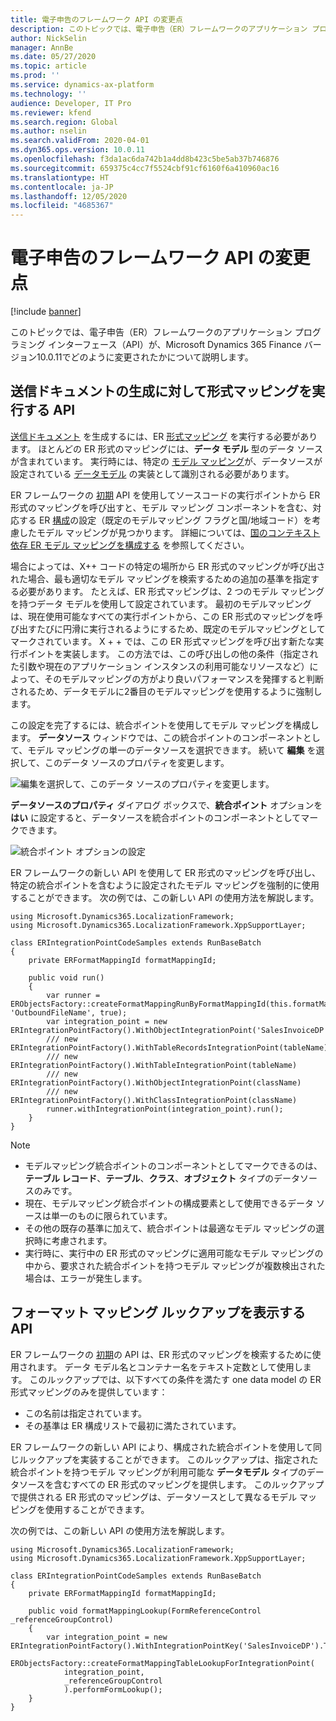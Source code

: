 ```yaml
---
title: 電子申告のフレームワーク API の変更点
description: このトピックでは、電子申告（ER）フレームワークのアプリケーション プログラミング インターフェース（API）が、Microsoft Dynamics 365 Finance  バージョン10.0.11でどのように変更されたかについて説明します。
author: NickSelin
manager: AnnBe
ms.date: 05/27/2020
ms.topic: article
ms.prod: ''
ms.service: dynamics-ax-platform
ms.technology: ''
audience: Developer, IT Pro
ms.reviewer: kfend
ms.search.region: Global
ms.author: nselin
ms.search.validFrom: 2020-04-01
ms.dyn365.ops.version: 10.0.11
ms.openlocfilehash: f3da1ac6da742b1a4dd8b423c5be5ab37b746876
ms.sourcegitcommit: 659375c4cc7f5524cbf91cf6160f6a410960ac16
ms.translationtype: HT
ms.contentlocale: ja-JP
ms.lasthandoff: 12/05/2020
ms.locfileid: "4685367"
---
```

# <a name="electronic-reporting-framework-api-changes"></a>電子申告のフレームワーク API の変更点

[!include [banner](../includes/banner.md)]

このトピックでは、電子申告（ER）フレームワークのアプリケーション プログラミング インターフェース（API）が、Microsoft Dynamics 365 Finance  バージョン10.0.11でどのように変更されたかについて説明します。

## <a name="api-to-run-a-format-mapping-for-the-generation-of-outbound-documents"></a>送信ドキュメントの生成に対して形式マッピングを実行する API

[送信ドキュメント](general-electronic-reporting.md#configuring-data-model-mappings-for-outgoing-documents) を生成するには、ER  [形式マッピング](general-electronic-reporting.md#FormatComponentInbound) を実行する必要があります。 ほとんどの ER 形式のマッピングには、**データ モデル** 型のデータ ソースが含まれています。 実行時には、特定の [モデル マッピング](general-electronic-reporting.md#data-model-and-model-mapping-components)が、データソースが設定されている [データモデル](general-electronic-reporting.md#data-model-and-model-mapping-components) の実装として識別される必要があります。

ER フレームワークの [初期](er-apis-app73.md#code-to-run-a-format-mapping-for-data-export) API を使用してソースコードの実行ポイントから ER 形式のマッピングを呼び出すと、モデル マッピング コンポーネントを含む、対応する ER [構成](general-electronic-reporting.md#Configuration)の設定（既定のモデルマッピング フラグと国/地域コード）を考慮したモデル マッピングが見つかります。 詳細については、[国のコンテキスト依存 ER モデル マッピングを構成する](er-country-dependent-model-mapping.md) を参照してください。

場合によっては、X++ コードの特定の場所から ER 形式のマッピングが呼び出された場合、最も適切なモデル マッピングを検索するための追加の基準を指定する必要があります。 たとえば、ER 形式マッピングは、2 つのモデル マッピングを持つデータ モデルを使用して設定されています。 最初のモデルマッピングは、現在使用可能なすべての実行ポイントから、この ER 形式のマッピングを呼び出すたびに円滑に実行されるようにするため、既定のモデルマッピングとしてマークされています。 X + + では、この ER 形式マッピングを呼び出す新たな実行ポイントを実装します。 この方法では、この呼び出しの他の条件（指定された引数や現在のアプリケーション インスタンスの利用可能なリソースなど）によって、そのモデルマッピングの方がより良いパフォーマンスを発揮すると判断されるため、データモデルに2番目のモデルマッピングを使用するように強制します。

この設定を完了するには、統合ポイントを使用してモデル マッピングを構成します。 **データソース** ウィンドウでは、この統合ポイントのコンポーネントとして、モデル マッピングの単一のデータソースを選択できます。 続いて **編集** を選択して、このデータ ソースのプロパティを変更します。

![編集を選択して、このデータ ソースのプロパティを変更します。](./media/er-api-ds-integration-point1.png)

**データソースのプロパティ** ダイアログ ボックスで、**統合ポイント** オプションを **はい** に設定すると、データソースを統合ポイントのコンポーネントとしてマークできます。

![統合ポイント オプションの設定](./media/er-api-ds-integration-point2.png)

ER フレームワークの新しい API を使用して ER 形式のマッピングを呼び出し、特定の統合ポイントを含むように設定されたモデル マッピングを強制的に使用することができます。 次の例では、この新しい API の使用方法を解説します。

```xpp
using Microsoft.Dynamics365.LocalizationFramework;
using Microsoft.Dynamics365.LocalizationFramework.XppSupportLayer;

class ERIntegrationPointCodeSamples extends RunBaseBatch
{
    private ERFormatMappingId formatMappingId;

    public void run()
    {
        var runner = ERObjectsFactory::createFormatMappingRunByFormatMappingId(this.formatMappingId, 'OutboundFileName', true);
        var integration_point = new ERIntegrationPointFactory().WithObjectIntegrationPoint('SalesInvoiceDP').ToIntegrationPoint();
        /// new ERIntegrationPointFactory().WithTableRecordsIntegrationPoint(tableName)
        /// new ERIntegrationPointFactory().WithTableIntegrationPoint(tableName)
        /// new ERIntegrationPointFactory().WithObjectIntegrationPoint(className)
        /// new ERIntegrationPointFactory().WithClassIntegrationPoint(className)
        runner.withIntegrationPoint(integration_point).run();
    }
}
```

> [!NOTE]
> - モデルマッピング統合ポイントのコンポーネントとしてマークできるのは、**テーブル レコード**、**テーブル**、**クラス**、**オブジェクト** タイプのデータソースのみです。
> - 現在、モデルマッピング統合ポイントの構成要素として使用できるデータ ソースは単一のものに限られています。
> - その他の既存の基準に加えて、統合ポイントは最適なモデル マッピングの選択時に考慮されます。
> - 実行時に、実行中の ER 形式のマッピングに適用可能なモデル マッピングの中から、要求された統合ポイントを持つモデル マッピングが複数検出された場合は、エラーが発生します。

## <a name="api-to-show-a-format-mapping-lookup"></a>フォーマット マッピング ルックアップを表示する API

ER フレームワークの [初期](er-apis-app73.md#code-to-display-a-format-mapping-lookup)の API は、ER 形式のマッピングを検索するために使用されます。 データ モデル名とコンテナー名をテキスト定数として使用します。 このルックアップでは、以下すべての条件を満たす one data model の ER 形式マッピングのみを提供しています：

- この名前は指定されています。
- その基準は ER 構成リストで最初に満たされています。

ER フレームワークの新しい API により、構成された統合ポイントを使用して同じルックアップを実装することができます。 このルックアップは、指定された統合ポイントを持つモデル マッピングが利用可能な **データモデル** タイプのデータソースを含むすべての ER 形式のマッピングを提供します。 このルックアップで提供される ER 形式のマッピングは、データソースとして異なるモデル マッピングを使用することができます。

次の例では、この新しい API の使用方法を解説します。

```xpp
using Microsoft.Dynamics365.LocalizationFramework;
using Microsoft.Dynamics365.LocalizationFramework.XppSupportLayer;

class ERIntegrationPointCodeSamples extends RunBaseBatch
{
    private ERFormatMappingId formatMappingId;

    public void formatMappingLookup(FormReferenceControl _referenceGroupControl)
    {
        var integration_point = new ERIntegrationPointFactory().WithIntegrationPointKey('SalesInvoiceDP').ToIntegrationPoint();
        ERObjectsFactory::createFormatMappingTableLookupForIntegrationPoint(
            integration_point,
            _referenceGroupControl
            ).performFormLookup();
    }
}
```
